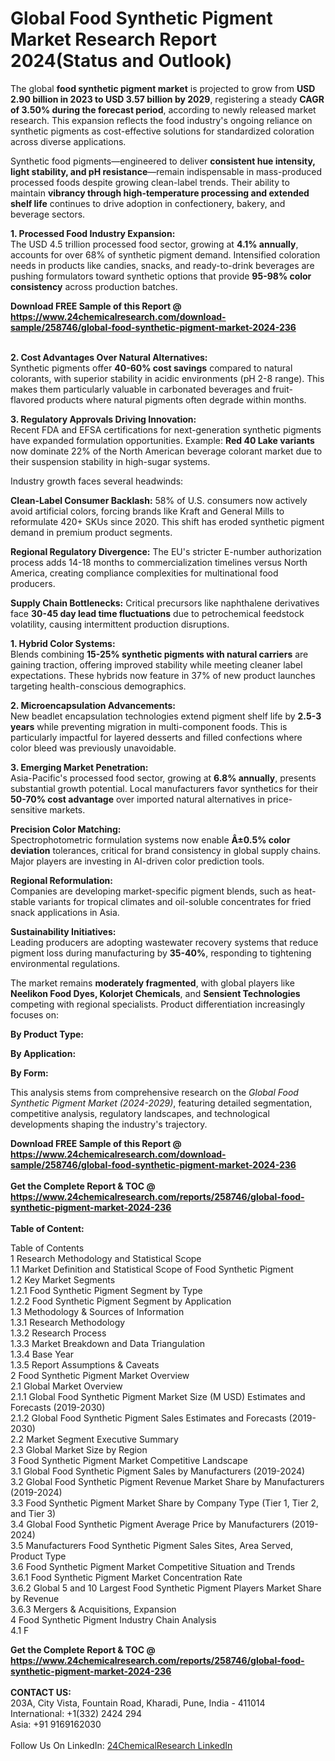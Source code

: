 <h1>Global Food Synthetic Pigment Market Research Report 2024(Status and Outlook)</h1><p>The global <strong>food synthetic pigment market</strong> is projected to grow from <strong>USD 2.90 billion in 2023 to USD 3.57 billion by 2029</strong>, registering a steady <strong>CAGR of 3.50% during the forecast period</strong>, according to newly released market research. This expansion reflects the food industry's ongoing reliance on synthetic pigments as cost-effective solutions for standardized coloration across diverse applications.</p><p>Synthetic food pigments—engineered to deliver <strong>consistent hue intensity, light stability, and pH resistance</strong>—remain indispensable in mass-produced processed foods despite growing clean-label trends. Their ability to maintain <strong>vibrancy through high-temperature processing and extended shelf life</strong> continues to drive adoption in confectionery, bakery, and beverage sectors.</p><p><strong>1. Processed Food Industry Expansion:</strong><br>
The USD 4.5 trillion processed food sector, growing at <strong>4.1% annually</strong>, accounts for over 68% of synthetic pigment demand. Intensified coloration needs in products like candies, snacks, and ready-to-drink beverages are pushing formulators toward synthetic options that provide <strong>95-98% color consistency</strong> across production batches.</p><div><b>Download FREE Sample of this Report @ 
            <a href="https://www.24chemicalresearch.com/download-sample/258746/global-food-synthetic-pigment-market-2024-236">
            https://www.24chemicalresearch.com/download-sample/258746/global-food-synthetic-pigment-market-2024-236</a></b></div><br><p><strong>2. Cost Advantages Over Natural Alternatives:</strong><br>
Synthetic pigments offer <strong>40-60% cost savings</strong> compared to natural colorants, with superior stability in acidic environments (pH 2-8 range). This makes them particularly valuable in carbonated beverages and fruit-flavored products where natural pigments often degrade within months.</p><p><strong>3. Regulatory Approvals Driving Innovation:</strong><br>
Recent FDA and EFSA certifications for next-generation synthetic pigments have expanded formulation opportunities. Example: <strong>Red 40 Lake variants</strong> now dominate 22% of the North American beverage colorant market due to their suspension stability in high-sugar systems.</p><p>Industry growth faces several headwinds:</p><p><strong>Clean-Label Consumer Backlash:</strong> 58% of U.S. consumers now actively avoid artificial colors, forcing brands like Kraft and General Mills to reformulate 420+ SKUs since 2020. This shift has eroded synthetic pigment demand in premium product segments.</p><p><strong>Regional Regulatory Divergence:</strong> The EU's stricter E-number authorization process adds 14-18 months to commercialization timelines versus North America, creating compliance complexities for multinational food producers.</p><p><strong>Supply Chain Bottlenecks:</strong> Critical precursors like naphthalene derivatives face <strong>30-45 day lead time fluctuations</strong> due to petrochemical feedstock volatility, causing intermittent production disruptions.</p><p><strong>1. Hybrid Color Systems:</strong><br>
Blends combining <strong>15-25% synthetic pigments with natural carriers</strong> are gaining traction, offering improved stability while meeting cleaner label expectations. These hybrids now feature in 37% of new product launches targeting health-conscious demographics.</p><p><strong>2. Microencapsulation Advancements:</strong><br>
New beadlet encapsulation technologies extend pigment shelf life by <strong>2.5-3 years</strong> while preventing migration in multi-component foods. This is particularly impactful for layered desserts and filled confections where color bleed was previously unavoidable.</p><p><strong>3. Emerging Market Penetration:</strong><br>
Asia-Pacific's processed food sector, growing at <strong>6.8% annually</strong>, presents substantial growth potential. Local manufacturers favor synthetics for their <strong>50-70% cost advantage</strong> over imported natural alternatives in price-sensitive markets.</p><p><strong>Precision Color Matching:</strong><br>
    Spectrophotometric formulation systems now enable <strong>Â±0.5% color deviation</strong> tolerances, critical for brand consistency in global supply chains. Major players are investing in AI-driven color prediction tools.</p><p><strong>Regional Reformulation:</strong><br>
    Companies are developing market-specific pigment blends, such as heat-stable variants for tropical climates and oil-soluble concentrates for fried snack applications in Asia.</p><p><strong>Sustainability Initiatives:</strong><br>
    Leading producers are adopting wastewater recovery systems that reduce pigment loss during manufacturing by <strong>35-40%</strong>, responding to tightening environmental regulations.</p><p>The market remains <strong>moderately fragmented</strong>, with global players like <strong>Neelikon Food Dyes, Kolorjet Chemicals</strong>, and <strong>Sensient Technologies</strong> competing with regional specialists. Product differentiation increasingly focuses on:</p><p><strong>By Product Type:</strong></p><p><strong>By Application:</strong></p><p><strong>By Form:</strong></p><p>This analysis stems from comprehensive research on the <em>Global Food Synthetic Pigment Market (2024-2029)</em>, featuring detailed segmentation, competitive analysis, regulatory landscapes, and technological developments shaping the industry's trajectory.</p><div><b>Download FREE Sample of this Report @ 
            <a href="https://www.24chemicalresearch.com/download-sample/258746/global-food-synthetic-pigment-market-2024-236">
            https://www.24chemicalresearch.com/download-sample/258746/global-food-synthetic-pigment-market-2024-236</a></b></div><br><div><b>Get the Complete Report & TOC @ 
            <a href="https://www.24chemicalresearch.com/reports/258746/global-food-synthetic-pigment-market-2024-236">
            https://www.24chemicalresearch.com/reports/258746/global-food-synthetic-pigment-market-2024-236</a></b></div><br>
            <b>Table of Content:</b><p>Table of Contents<br />
1 Research Methodology and Statistical Scope<br />
1.1 Market Definition and Statistical Scope of Food Synthetic Pigment<br />
1.2 Key Market Segments<br />
1.2.1 Food Synthetic Pigment Segment by Type<br />
1.2.2 Food Synthetic Pigment Segment by Application<br />
1.3 Methodology & Sources of Information<br />
1.3.1 Research Methodology<br />
1.3.2 Research Process<br />
1.3.3 Market Breakdown and Data Triangulation<br />
1.3.4 Base Year<br />
1.3.5 Report Assumptions & Caveats<br />
2 Food Synthetic Pigment Market Overview<br />
2.1 Global Market Overview<br />
2.1.1 Global Food Synthetic Pigment Market Size (M USD) Estimates and Forecasts (2019-2030)<br />
2.1.2 Global Food Synthetic Pigment Sales Estimates and Forecasts (2019-2030)<br />
2.2 Market Segment Executive Summary<br />
2.3 Global Market Size by Region<br />
3 Food Synthetic Pigment Market Competitive Landscape<br />
3.1 Global Food Synthetic Pigment Sales by Manufacturers (2019-2024)<br />
3.2 Global Food Synthetic Pigment Revenue Market Share by Manufacturers (2019-2024)<br />
3.3 Food Synthetic Pigment Market Share by Company Type (Tier 1, Tier 2, and Tier 3)<br />
3.4 Global Food Synthetic Pigment Average Price by Manufacturers (2019-2024)<br />
3.5 Manufacturers Food Synthetic Pigment Sales Sites, Area Served, Product Type<br />
3.6 Food Synthetic Pigment Market Competitive Situation and Trends<br />
3.6.1 Food Synthetic Pigment Market Concentration Rate<br />
3.6.2 Global 5 and 10 Largest Food Synthetic Pigment Players Market Share by Revenue<br />
3.6.3 Mergers & Acquisitions, Expansion<br />
4 Food Synthetic Pigment Industry Chain Analysis<br />
4.1 F</p><div><b>Get the Complete Report & TOC @ 
            <a href="https://www.24chemicalresearch.com/reports/258746/global-food-synthetic-pigment-market-2024-236">
            https://www.24chemicalresearch.com/reports/258746/global-food-synthetic-pigment-market-2024-236</a></b></div><br><b>CONTACT US:</b><br>
            203A, City Vista, Fountain Road, Kharadi, Pune, India - 411014<br>
            International: +1(332) 2424 294<br>
            Asia: +91 9169162030 <br><br>
            Follow Us On LinkedIn: <a href="https://www.linkedin.com/company/24chemicalresearch/">24ChemicalResearch LinkedIn</a>